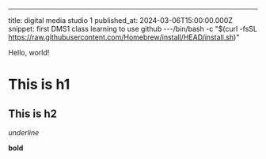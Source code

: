 ---
title: digital media studio 1
published_at: 2024-03-06T15:00:00.000Z
snippet: first DMS1 class learning to use github 
---/bin/bash -c "$(curl -fsSL https://raw.githubusercontent.com/Homebrew/install/HEAD/install.sh)"

Hello, world!

# This is h1

## This is h2

_underline_

**bold**
